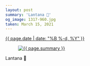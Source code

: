 ```yaml
---
layout: post
summary: 'Lantana 🌸'
og_image: 1317-960.jpg
taken: March 15, 2021
---
```


<div class="post">
 <time>
  <a href="/1317">
   {{ page.date | date: "%B %-d, %Y" }}
  </a>
 </time>
 <a href="/1317">
  <figure data-taken="3/15/2021">
   <img alt="{{ page.summary }}" sizes="(min-width: 700px) 50vw, calc(100vw - 2rem)" src="{{ site.assets_url }}/1317-480.jpg" srcset="{{ site.assets_url }}/1317-240.jpg 240w, {{ site.assets_url }}/1317-480.jpg 480w, {{ site.assets_url }}/1317-720.jpg 720w, {{ site.assets_url }}/1317-960.jpg 960w"/>
  </figure>
 </a>
 <span>
  Lantana 🌸
 </span>
</div>
